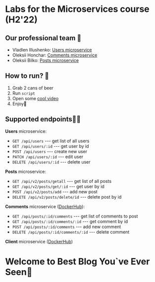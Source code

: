 # Labs for the Microservices course (H2'22)
## Our professional team 🐶
- Vladlen Illushenko: [Users microservice](https://github.com/Ekedani/microservices-labs/tree/master/services/users) 
- Oleksii Honchar: [Comments microservice](https://github.com/Ekedani/microservices-labs/tree/master/services/comments) 
- Oleksii Bilko: [Posts microservice](https://github.com/Ekedani/microservices-labs/tree/master/services/posts) 
## How to run? 🚀

1. Grab 2 cans of beer
2. Run ```script```
3. Open some [cool video](https://www.youtube.com/watch?v=dQw4w9WgXcQ&ab_channel=RickAstley)
4. Enjoy🍻

## Supported endpoints🧑‍💻
**Users** microservice:
- `GET /api/users` --- get list of all users
- `GET /api/users/:id` --- get user by id
- `POST /api/users` --- create new user
- `PATCH /api/users/:id` --- edit user
- `DELETE /api/users/:id` --- delete user

**Posts** microservice:
- `GET /api/v2/posts/getall` --- get list of all posts
- `GET /api/v2/posts/get/:id` --- get user by id
- `POST /api/v2/posts/add` --- add new post
- `DELETE /api/v2/posts/delete/id` --- delete post by id

**Comments** microservice ([DockerHub](https://hub.docker.com/r/hxnchar/comments)):
- `GET /api/posts/:id/comments` --- get list of comments to post
- `GET /api/posts/:id/comments/:id` --- get comment by id
- `POST /api/posts/:id/comments` --- add new comment
- `DELETE /api/posts/:id/comments/:id` --- delete comment

**Client** microservice ([DockerHub](https://hub.docker.com/r/hxnchar/client))

# Welcome to Best Blog You`ve Ever Seen🤡